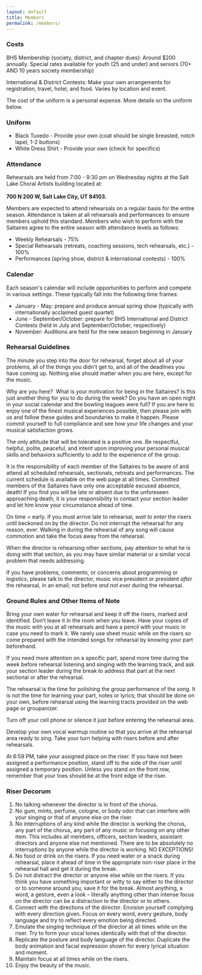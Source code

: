 ```yaml
---
layout: default
title: Members
permalink: /members/
---
```


### Costs

BHS Membership (society, district, and chapter dues): Around $200 annually. Special rates available for youth (25 and under) and seniors (70+ AND 10 years society membership)

International & District Contests: Make your own arrangements for registration, travel, hotel, and food. Varies by location and event.

The cost of the uniform is a personal expense. More details on the uniform below.

### Uniform

* Black Tuxedo - Provide your own (coat should be single breasted, notch lapel, 1-2 buttons)
* White Dress Shirt - Provide your own (check for specifics)

### Attendance

Rehearsals are held from 7:00 - 9:30 pm on Wednesday nights at the Salt Lake Choral Artists building located at:
<br><br><b>700 N 200 W, Salt Lake City, UT 84103.</b>

Members are expected to attend rehearsals on a regular basis for the entire season. Attendance is taken at all rehearsals and performances to ensure members uphold this standard. Members who wish to perform with the Saltaires agree to the entire season with attendance levels as follows:

* Weekly Rehearsals - 75%
* Special Rehearsals (retreats, coaching sessions, tech rehearsals, etc.) - 100%
* Performances (spring show, district & international contests) - 100%

### Calendar

Each season's calendar will include opportunities to perform and compete in various settings. These typically fall into the following time frames:

* January - May: prepare and produce annual spring show (typically with internationally acclaimed guest quartet)
* June - September/October: prepare for BHS International and District Contests (held in July and September/October, respectively)
* November: Auditions are held for the new season beginning in January

### Rehearsal Guidelines

The minute you step into the door for rehearsal, forget about all of your problems, all of the
things you didn't get to, and all of the deadlines you have coming up. Nothing else should matter
when you are here, except for the music.

Why are you here?  What is your motivation for being in the Saltaires? Is this just another thing
for you to do during the week? Do you have an open night in your social calendar and the
bowling leagues were full? If you are here to enjoy one of the finest musical experiences
possible, then please join with us and follow these guides and boundaries to make it happen.
Please commit yourself to full compliance and see how your life changes and your musical
satisfaction grows.

The only attitude that will be tolerated is a positive one. Be respectful, helpful, polite, peaceful,
and intent upon improving your personal musical skills and behaviors sufficiently to add to the
experience of the group.

It is the responsibility of each member of the Saltaires to be aware of and attend all scheduled
rehearsals, sectionals, retreats and performances. The current schedule is available on the web
page at all times. Committed members of the Saltaires have only one acceptable excused
absence, death! If you find you will be late or absent due to the unforeseen approaching death, it
is your responsibility to contact your section leader and let him know your circumstance ahead of
time.

On time = early. If you must arrive late to rehearsal, _wait to enter_ the risers until
beckoned on by the director. Do not interrupt the rehearsal for any reason, ever. Walking in
during the rehearsal of any song will cause commotion and take the focus away from the
rehearsal.

When the director is rehearsing other sections, pay attention to what he is doing with that section,
as you may have similar material or a similar vocal problem that needs addressing.

If you have problems, comments, or concerns about programming or logistics, please talk to the
director, music vice president or president _after_ the rehearsal, in an email; not before _and not ever_
during the rehearsal.

### Ground Rules and Other Items of Note

Bring your own water for rehearsal and keep it off the risers, marked and identified. Don’t leave
it in the room when you leave. Have your copies of the music with you at all rehearsals and have
a pencil with your music in case you need to mark it. We rarely use sheet music while on the
risers so come prepared with the intended songs for rehearsal by knowing your part beforehand.

If you need more attention on a specific part, spend more time during the week before rehearsal
listening and singing with the learning track, and ask your section leader during the break to
address that part at the next sectional or after the rehearsal.

The rehearsal is the time for polishing the group performance of the song. It is not the time for
learning your part, notes or lyrics; that should be done on your own, before rehearsal using the
learning tracts provided on the web page or groupanizer.

Turn off your cell phone or silence it just before entering the rehearsal area. 

Develop your own vocal warmup routine so that you arrive at the rehearsal area ready to sing.
Take your turn helping with risers before and after rehearsals.

At 6:59 PM, take your assigned place on the riser. If you have not been assigned a performance
position, stand off to the side of the riser until assigned a temporary position. Unless you stand
on the front row, remember that your toes should be at the front edge of the riser.

### Riser Decorum

1. No talking whenever the director is in front of the chorus.
2. No gum, mints, perfume, cologne, or body odor that can interfere with your singing or
that of anyone else on the riser.
3. No interruptions of any kind while the director is working the chorus, any part of the
chorus, any part of any music or focusing on any other item. This includes all members,
officers, section leaders, assistant directors and anyone else not mentioned. There are to
be absolutely no interruptions by anyone while the director is working. NO
EXCEPTIONS!
4. No food or drink on the risers. If you need water or a snack during rehearsal, place it
ahead of time in the appropriate non-riser place in the rehearsal hall and get it during the
break.
5. Do not distract the director or anyone else while on the risers. If you think you have
something important or witty to say either to the director or to someone around you, save
it for the break. Almost anything, a word, a gesture, even a look – literally anything other
than intense focus on the director can be a distraction to the director or to others.
6. Connect with the directions of the director. Envision yourself complying with every
direction given. Focus on every word, every gesture, body language and try to reflect
every emotion being directed.
7. Emulate the singing technique of the director at all times while on the riser. Try to form
your vocal tones identically with that of the director.
8. Replicate the posture and body language of the director. Duplicate the body animation
and facial expression shown for every lyrical situation and moment.
9. Maintain focus at all times while on the risers.
10. Enjoy the beauty of the music.
